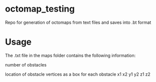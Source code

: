 # octomap_testing
Repo for generation of octomaps from text files and saves into .bt format

# Usage
The .txt file in the maps folder contains the following information:

number of obstacles

location of obstacle vertices as a box for each obstacle x1 x2 y1 y2 z1 z2
